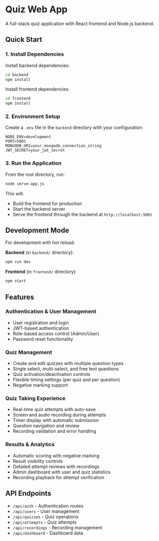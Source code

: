 # Quiz Web App

A full-stack quiz application with React frontend and Node.js backend.

## Quick Start

### 1. Install Dependencies

Install backend dependencies:
```bash
cd backend
npm install
```

Install frontend dependencies:
```bash
cd frontend
npm install
```

### 2. Environment Setup

Create a `.env` file in the `backend` directory with your configuration:
```env
NODE_ENV=development
PORT=5001
MONGODB_URI=your_mongodb_connection_string
JWT_SECRET=your_jwt_secret
```

### 3. Run the Application

From the root directory, run:
```bash
node serve-app.js
```

This will:
- Build the frontend for production
- Start the backend server
- Serve the frontend through the backend at `http://localhost:5001`

## Development Mode

For development with hot reload:

**Backend** (in `backend/` directory):
```bash
npm run dev
```

**Frontend** (in `frontend/` directory):
```bash
npm start
```

## Features

### Authentication & User Management
- User registration and login
- JWT-based authentication
- Role-based access control (Admin/User)
- Password reset functionality

### Quiz Management
- Create and edit quizzes with multiple question types
- Single select, multi-select, and free text questions
- Quiz activation/deactivation controls
- Flexible timing settings (per quiz and per question)
- Negative marking support

### Quiz Taking Experience
- Real-time quiz attempts with auto-save
- Screen and audio recording during attempts
- Timer display with automatic submission
- Question navigation and review
- Recording validation and error handling

### Results & Analytics
- Automatic scoring with negative marking
- Result visibility controls
- Detailed attempt reviews with recordings
- Admin dashboard with user and quiz statistics
- Recording playback for attempt verification

## API Endpoints

- `/api/auth` - Authentication routes
- `/api/users` - User management
- `/api/quizzes` - Quiz operations
- `/api/attempts` - Quiz attempts
- `/api/recordings` - Recording management
- `/api/dashboard` - Dashboard data